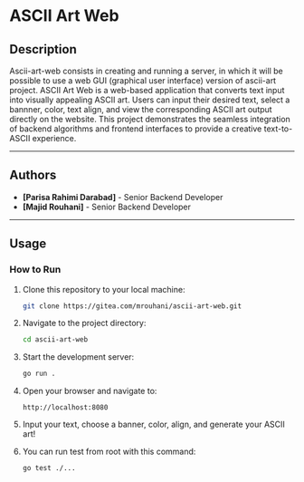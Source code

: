 # ASCII Art Web

## Description
Ascii-art-web consists in creating and running a server, in which it will be possible to use a web GUI (graphical user interface) version of ascii-art project.
ASCII Art Web is a web-based application that converts text input into visually appealing ASCII art. Users can input their desired text, select a bannner, color, text align, and view the corresponding ASCII art output directly on the website. This project demonstrates the seamless integration of backend algorithms and frontend interfaces to provide a creative text-to-ASCII experience.

---

## Authors
- **[Parisa Rahimi Darabad]** - Senior Backend Developer  
- **[Majid Rouhani]** - Senior Backend Developer  

---

## Usage
### How to Run
1. Clone this repository to your local machine:
   ```bash
   git clone https://gitea.com/mrouhani/ascii-art-web.git

2. Navigate to the project directory:
    ```bash
    cd ascii-art-web

3. Start the development server:
    ```bash
    go run .

4. Open your browser and navigate to:
    ```arduino
    http://localhost:8080

5. Input your text, choose a banner, color, align, and generate your ASCII art!

4. You can run test from root with this command:
    ```arduino
    go test ./...
